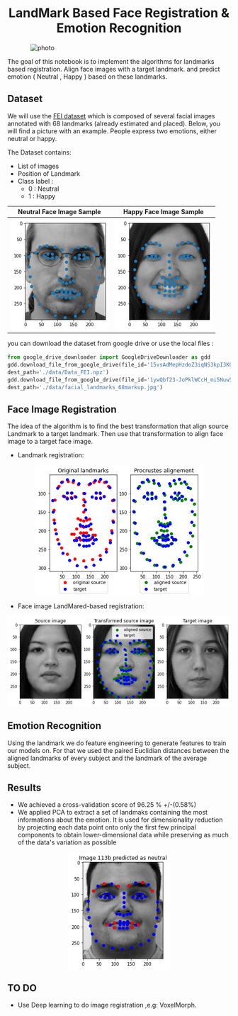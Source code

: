 
<h1 style="text-align:center">LandMark Based Face Registration & Emotion Recognition</h1>

<img style="display: block; margin: auto;" alt="photo"  width="400" src="./images/Landmark.png">


The goal of this notebook is to implement the algorithms  for landmarks based registration.
Align face images with a target landmark. and predict emotion ( Neutral , Happy ) based on these landmarks.

## Dataset 
We will use the [FEI dataset](https://fei.edu.br/~cet/facedatabase.html) which is composed of several facial images annotated with 68 landmarks (already estimated and placed). Below, you will find a picture with an example. People express two emotions, either neutral or happy.

The Dataset contains: 
- List of images
- Position of Landmark
- Class label : 
    - 0 : Neutral 
    - 1 : Happy



|Neutral Face Image Sample          |  Happy Face Image Sample |
:-------------------------:|:-------------------------:
![](./images/0.png)  |  ![](./images/1.png)  |
you can download the dataset from google drive  or use the local files : 

```python 
from google_drive_downloader import GoogleDriveDownloader as gdd
gdd.download_file_from_google_drive(file_id='15vsAdMepHzdoZ3iqNS3kpI3KGW7D0vRs',
dest_path='./data/Data_FEI.npz')
gdd.download_file_from_google_drive(file_id='1ywQbf23-JoPklWCcH_mi5Nuw5BQskxvB',
dest_path='./data/facial_landmarks_68markup.jpg')
```

## Face Image Registration
The idea of the algorithm is to find the best transformation that align source Landmark to a target landmark. Then use that transformation to align face image to a target face image. 
- Landmark registration: 
<img style="display: block; margin: auto;" alt="BratsField" src="./images/4.png">

- Face image LandMared-based registration: 
<img style="display: block; margin: auto;" alt="BratsField" src="./images/5.png">

## Emotion Recognition 

Using the landmark we do feature engineering to generate features to train our models on. 
For that we used  the paired Euclidian distances between the aligned landmarks of every subject  and the landmark of the average subject. 




## Results 

- We achieved a cross-validation score of 96.25 % +/-(0.58%)
- We applied PCA to extract a set of landmaks containing the most informations about the emotion. It is used for dimensionality reduction by projecting each data point onto only the first few principal components to obtain lower-dimensional data while preserving as much of the data's variation as possible

<img style="display: block; margin: auto;" alt="BratsField" src="./images/6.png">


## TO DO 
- Use Deep learning to do image registration ,e.g: VoxelMorph. 
